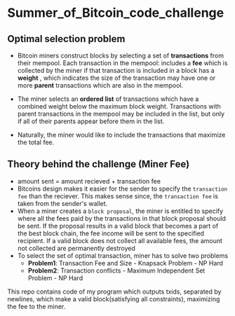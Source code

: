 # Summer_of_Bitcoin_code_challenge

## Optimal selection problem
- Bitcoin miners construct blocks by selecting a set of **transactions** from their mempool. Each transaction in the mempool:
includes a **fee** which is collected by the miner if that transaction is included in a block
has a **weight** , which indicates the size of the transaction
may have one or more **parent** transactions which are also in the mempool.

- The miner selects an **ordered list** of transactions which have a combined weight below the maximum block weight. Transactions with parent transactions in the
mempool may be included in the list, but only if all of their parents appear before them in the list.

- Naturally, the miner would like to include the transactions that maximize the total fee.


## Theory behind the challenge (Miner Fee)
- amount sent = amount recieved + transaction fee
- Bitcoins design makes it easier for the sender to specify the `transaction fee` than the reciever. This makes sense since, the `transaction fee` is taken from the sender's wallet.
- When a miner creates a `block proposal`, the miner is entitled to specify where all the fees paid by the transactions in that block proposal should be sent. If the proposal results in a valid block that becomes a part of the best block chain, the fee income will be sent to the specified recipient. If a valid block does not collect all available fees, the amount not collected are permanently destroyed
- To select the set of optimal transaction, miner has to solve two problems
  - **Problem1**: Transaction Fee and Size - Knapsack Problem - NP Hard
  - **Problem2**: Transaction conflicts - Maximum Independent Set Problem - NP Hard

This repo contains code of my program which outputs txids, separated by newlines, which make a valid block(satisfying all constraints), maximizing the fee to the miner.
